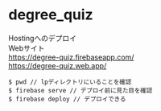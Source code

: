# degree_quiz

Hostingへのデプロイ  
Webサイト  
https://degree-quiz.firebaseapp.com/  
https://degree-quiz.web.app/  
```
$ pwd // lpディレクトリにいることを確認
$ firebase serve // デプロイ前に見た目を確認
$ firebase deploy // デプロイできる
```